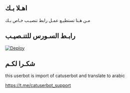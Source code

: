 ## اهـلا بـك
مـن هـنا تستطيـع عمـل رابط تنصيـب خـاص بـك

## رابـط السـورس للتنـصيـب

[![Deploy](https://www.herokucdn.com/deploy/button.svg)](https://heroku.com/deploy?template=https://github.com/allsh111/jmthon)

## شكـرا لكـم 


this userbot is import of catuserbot and translate to arabic

https://t.me/catuserbot_support
